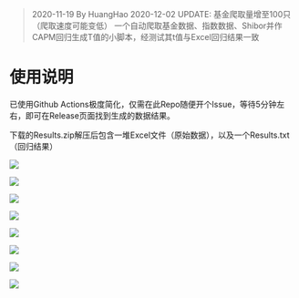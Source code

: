 > 2020-11-19 By HuangHao
> 2020-12-02 UPDATE: 基金爬取量增至100只（爬取速度可能变低）
> 一个自动爬取基金数据、指数数据、Shibor并作CAPM回归生成T值的小脚本，经测试其t值与Excel回归结果一致

# 使用说明

已使用Github Actions极度简化，仅需在此Repo随便开个Issue，等待5分钟左右，即可在Release页面找到生成的数据结果。

下载的Results.zip解压后包含一堆Excel文件（原始数据），以及一个Results.txt（回归结果）

![](https://cdn.jsdelivr.net/gh/huanghaozi/JensenTValueCNFunds@main/20201127151115.jpg)

![](https://cdn.jsdelivr.net/gh/huanghaozi/JensenTValueCNFunds@main/20201127151145.jpg)

![](https://cdn.jsdelivr.net/gh/huanghaozi/JensenTValueCNFunds@main/20201127151300.jpg)

![](https://cdn.jsdelivr.net/gh/huanghaozi/JensenTValueCNFunds@main/20201127151432.jpg)

![](https://cdn.jsdelivr.net/gh/huanghaozi/JensenTValueCNFunds@main/20201127151501.jpg)

![](https://cdn.jsdelivr.net/gh/huanghaozi/JensenTValueCNFunds@main/20201127151537.jpg)

![](https://cdn.jsdelivr.net/gh/huanghaozi/JensenTValueCNFunds@main/20201127151608.jpg)

![](https://cdn.jsdelivr.net/gh/huanghaozi/JensenTValueCNFunds@main/20201127151630.jpg)
